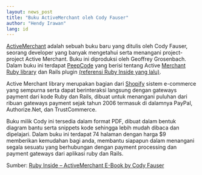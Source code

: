 ```yaml
---
layout: news_post
title: "Buku ActiveMerchant oleh Cody Fauser"
author: "Hendy Irawan"
lang: id
---
```


[ActiveMerchant][1] adalah sebuah buku baru yang ditulis oleh Cody
Fauser, seorang developer yang banyak mengetahui serta menangani
project-project Active Merchant. Buku ini diproduksi oleh Geoffrey
Grosenbach. Dalam buku ini terdapat [PeepCode][2] yang berisi tentang
Active [Merchant Ruby library][3] dan Rails plugin [(referensi Ruby
Inside yang lalu)][4].

Active Merchant library merupakan bagian dari [Shopify][5] sistem
e-commerce yang sempurna serta dapat berinteraksi langsung dengan
gateways payment dari kode Ruby dan Rails, dibuat untuk menangani
puluhan dari ribuan gateways payment sejak tahun 2006 termasuk di
dalamnya PayPal, Authorize.Net, dan TrustCommerce.

Buku milik Cody ini tersedia dalam format PDF, dibuat dalam bentuk
diagram bantu serta snippets kode sehingga lebih mudah dibaca dan
dipelajari. Dalam buku ini terdapat 74 halaman dengan harga $9
memberikan kemudahan bagi anda, membantu siapapun dalam menangani segala
sesuatu yang berhubungan dengan payment processing dan payment gateways
dari aplikasi ruby dan Rails.

Sumber: [Ruby Inside – ActiveMerchant E-Book by Cody Fauser][6]



[1]: https://peepcode.com/products/activemerchant-pdf 
[2]: http://peepcode.com/ 
[3]: http://www.activemerchant.org/ 
[4]: http://www.rubyinside.com/active-merchant-a-payment-processing-library-for-ruby-rails-144.html 
[5]: http://www.shopify.com/ 
[6]: http://www.rubyinside.com/activemerchant-book-by-cody-fauser-714.html 
